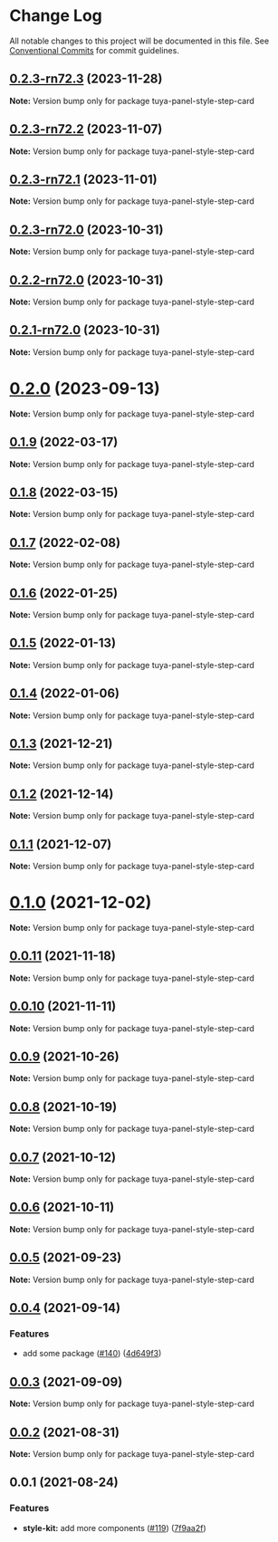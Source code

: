 # Change Log

All notable changes to this project will be documented in this file.
See [Conventional Commits](https://conventionalcommits.org) for commit guidelines.

## [0.2.3-rn72.3](https://github.com/tuya/tuya-panel-kit/compare/tuya-panel-style-step-card@0.2.3-rn72.2...tuya-panel-style-step-card@0.2.3-rn72.3) (2023-11-28)

**Note:** Version bump only for package tuya-panel-style-step-card





## [0.2.3-rn72.2](https://github.com/tuya/tuya-panel-kit/compare/tuya-panel-style-step-card@0.2.3-rn72.1...tuya-panel-style-step-card@0.2.3-rn72.2) (2023-11-07)

**Note:** Version bump only for package tuya-panel-style-step-card





## [0.2.3-rn72.1](https://github.com/tuya/tuya-panel-kit/compare/tuya-panel-style-step-card@0.2.3-rn72.0...tuya-panel-style-step-card@0.2.3-rn72.1) (2023-11-01)

**Note:** Version bump only for package tuya-panel-style-step-card





## [0.2.3-rn72.0](https://github.com/tuya/tuya-panel-kit/compare/tuya-panel-style-step-card@0.2.2-rn72.0...tuya-panel-style-step-card@0.2.3-rn72.0) (2023-10-31)

**Note:** Version bump only for package tuya-panel-style-step-card





## [0.2.2-rn72.0](https://github.com/tuya/tuya-panel-kit/compare/tuya-panel-style-step-card@0.2.1-rn72.0...tuya-panel-style-step-card@0.2.2-rn72.0) (2023-10-31)

**Note:** Version bump only for package tuya-panel-style-step-card





## [0.2.1-rn72.0](https://github.com/tuya/tuya-panel-kit/compare/tuya-panel-style-step-card@0.2.0...tuya-panel-style-step-card@0.2.1-rn72.0) (2023-10-31)

**Note:** Version bump only for package tuya-panel-style-step-card





# [0.2.0](https://github.com/tuya/tuya-panel-kit/compare/tuya-panel-style-step-card@0.1.9...tuya-panel-style-step-card@0.2.0) (2023-09-13)

**Note:** Version bump only for package tuya-panel-style-step-card





## [0.1.9](https://github.com/tuya/tuya-panel-kit/compare/tuya-panel-style-step-card@0.1.8...tuya-panel-style-step-card@0.1.9) (2022-03-17)

**Note:** Version bump only for package tuya-panel-style-step-card





## [0.1.8](https://github.com/tuya/tuya-panel-kit/compare/tuya-panel-style-step-card@0.1.7...tuya-panel-style-step-card@0.1.8) (2022-03-15)

**Note:** Version bump only for package tuya-panel-style-step-card





## [0.1.7](https://github.com/tuya/tuya-panel-kit/compare/tuya-panel-style-step-card@0.1.6...tuya-panel-style-step-card@0.1.7) (2022-02-08)

**Note:** Version bump only for package tuya-panel-style-step-card





## [0.1.6](https://github.com/tuya/tuya-panel-kit/compare/tuya-panel-style-step-card@0.1.5...tuya-panel-style-step-card@0.1.6) (2022-01-25)

**Note:** Version bump only for package tuya-panel-style-step-card





## [0.1.5](https://github.com/tuya/tuya-panel-kit/compare/tuya-panel-style-step-card@0.1.4...tuya-panel-style-step-card@0.1.5) (2022-01-13)

**Note:** Version bump only for package tuya-panel-style-step-card





## [0.1.4](https://github.com/tuya/tuya-panel-kit/compare/tuya-panel-style-step-card@0.1.3...tuya-panel-style-step-card@0.1.4) (2022-01-06)

**Note:** Version bump only for package tuya-panel-style-step-card





## [0.1.3](https://github.com/tuya/tuya-panel-kit/compare/tuya-panel-style-step-card@0.1.2...tuya-panel-style-step-card@0.1.3) (2021-12-21)

**Note:** Version bump only for package tuya-panel-style-step-card





## [0.1.2](https://github.com/tuya/tuya-panel-kit/compare/tuya-panel-style-step-card@0.1.1...tuya-panel-style-step-card@0.1.2) (2021-12-14)

**Note:** Version bump only for package tuya-panel-style-step-card





## [0.1.1](https://github.com/tuya/tuya-panel-kit/compare/tuya-panel-style-step-card@0.0.11...tuya-panel-style-step-card@0.1.1) (2021-12-07)

**Note:** Version bump only for package tuya-panel-style-step-card





# [0.1.0](https://github.com/tuya/tuya-panel-kit/compare/tuya-panel-style-step-card@0.0.11...tuya-panel-style-step-card@0.1.0) (2021-12-02)

**Note:** Version bump only for package tuya-panel-style-step-card





## [0.0.11](https://github.com/tuya/tuya-panel-kit/compare/tuya-panel-style-step-card@0.0.10...tuya-panel-style-step-card@0.0.11) (2021-11-18)

**Note:** Version bump only for package tuya-panel-style-step-card





## [0.0.10](https://github.com/tuya/tuya-panel-kit/compare/tuya-panel-style-step-card@0.0.9...tuya-panel-style-step-card@0.0.10) (2021-11-11)

**Note:** Version bump only for package tuya-panel-style-step-card





## [0.0.9](https://github.com/tuya/tuya-panel-kit/compare/tuya-panel-style-step-card@0.0.8...tuya-panel-style-step-card@0.0.9) (2021-10-26)

**Note:** Version bump only for package tuya-panel-style-step-card





## [0.0.8](https://github.com/tuya/tuya-panel-kit/compare/tuya-panel-style-step-card@0.0.6...tuya-panel-style-step-card@0.0.8) (2021-10-19)

**Note:** Version bump only for package tuya-panel-style-step-card





## [0.0.7](https://github.com/tuya/tuya-panel-kit/compare/tuya-panel-style-step-card@0.0.6...tuya-panel-style-step-card@0.0.7) (2021-10-12)

**Note:** Version bump only for package tuya-panel-style-step-card





## [0.0.6](https://github.com/tuya/tuya-panel-kit/compare/tuya-panel-style-step-card@0.0.5...tuya-panel-style-step-card@0.0.6) (2021-10-11)

**Note:** Version bump only for package tuya-panel-style-step-card





## [0.0.5](https://github.com/tuya/tuya-panel-kit/compare/tuya-panel-style-step-card@0.0.4...tuya-panel-style-step-card@0.0.5) (2021-09-23)

**Note:** Version bump only for package tuya-panel-style-step-card





## [0.0.4](https://github.com/tuya/tuya-panel-kit/compare/tuya-panel-style-step-card@0.0.3...tuya-panel-style-step-card@0.0.4) (2021-09-14)


### Features

* add some package ([#140](https://github.com/tuya/tuya-panel-kit/issues/140)) ([4d649f3](https://github.com/tuya/tuya-panel-kit/commit/4d649f3020ac96bc9aa16c0d27f925b13244317c))





## [0.0.3](https://github.com/tuya/tuya-panel-kit/compare/tuya-panel-style-step-card@0.0.2...tuya-panel-style-step-card@0.0.3) (2021-09-09)

**Note:** Version bump only for package tuya-panel-style-step-card





## [0.0.2](https://github.com/tuya/tuya-panel-kit/compare/tuya-panel-style-step-card@0.0.1...tuya-panel-style-step-card@0.0.2) (2021-08-31)

**Note:** Version bump only for package tuya-panel-style-step-card





## 0.0.1 (2021-08-24)


### Features

* **style-kit:** add more components ([#119](https://github.com/tuya/tuya-panel-kit/issues/119)) ([7f9aa2f](https://github.com/tuya/tuya-panel-kit/commit/7f9aa2fecf01c73760eeb88fcc09703ccef3afca))
